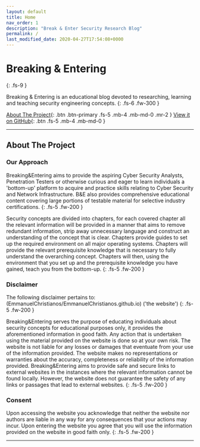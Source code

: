 ```yaml
---
layout: default
title: Home
nav_order: 1
description: "Break & Enter Security Research Blog"
permalink: /
last_modified_date: 2020-04-27T17:54:08+0000
---
```


# Breaking & Entering
{: .fs-9 }

Breaking & Entering is an educational blog devoted to researching, learning and teaching security engineering concepts.
{: .fs-6 .fw-300 }

[About The Project](#about-the-project){: .btn .btn-primary .fs-5 .mb-4 .mb-md-0 .mr-2 } [View it on GitHub](https://github.com/EmmanuelChristianos/EmmanuelChristianos.github.io){: .btn .fs-5 .mb-4 .mb-md-0 }

---
## About The Project

### Our Approach

Breaking&Entering aims to provide the aspiring Cyber Security Analysts, Penetration Testers or otherwise curious and eager to learn individuals a 'bottom-up' platform to acquire and practice skills relating to Cyber Security and Network Infrastructure. B&E also provides comprehensive educational content covering large portions of testable material for selective industry certifications.
{: .fs-5 .fw-200 }

Security concepts are divided into chapters, for each covered chapter all the relevant information will be provided in a manner that aims to remove redundant information, strip away unnecessary language and construct an understanding of the concept that is clear. Chapters provide guides to set up the required environment on all major operating systems. Chapters will provide the relevant prerequisite knowledge that is necessary to fully understand the overarching concept. Chapters will then, using the environment that you set up and the prerequisite knowledge you have gained, teach you from the bottom-up.
{: .fs-5 .fw-200 }

### Disclaimer

The following disclaimer pertains to: (EmmanuelChristianos/EmmanuelChristianos.github.io) ('the website')
{: .fs-5 .fw-200 }

Breaking&Entering serves the purpose of educating individuals about security concepts for educational purposes only, it provides the aforementioned information in good faith. Any action that is undertaken using the material provided on the website is done so at your own risk. The website is not liable for any losses or damages that eventuate from your use of the information provided. The website makes no representations or warranties about the accuracy, completeness or reliability of the information provided. Breaking&Entering aims to provide safe and secure links to external websites in the instances where the relevant information cannot be found locally. However, the website does not guarantee the safety of any links or passages that lead to external websites.
{: .fs-5 .fw-200 }

### Consent
Upon accessing the website you acknowledge that neither the website nor authors are liable in any way for any consequences that your actions may incur. Upon entering the website you agree that you will use the information provided on the website in good faith only.
{: .fs-5 .fw-200 }

---
